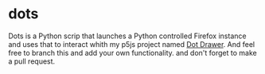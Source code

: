 # dots
Dots is a Python scrip that launches a Python controlled Firefox instance and uses that to interact whith my p5js project named [Dot Drawer](https://msbundles.github.io/Bundles-Personal-Programming-Betterment/p5/1-Dots/). And feel free to branch this and add your own functionality. and don't forget to make a pull request.
